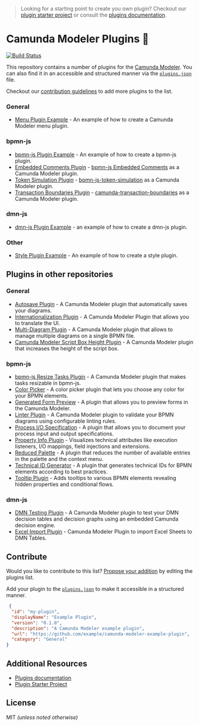 > Looking for a starting point to create you own plugin? Checkout our [plugin starter project](https://github.com/camunda/camunda-modeler-plugin-example) or consult the [plugins documentation](https://github.com/camunda/camunda-modeler/tree/master/docs/plugins).


# Camunda Modeler Plugins :electric_plug:

[![Build Status](https://img.shields.io/github/workflow/status/camunda/camunda-modeler-plugins/CI)](https://github.com/camunda/camunda-modeler-plugins/actions?query=workflow%3ACI)

This repository contains a number of plugins for the [Camunda Modeler](https://github.com/camunda/camunda-modeler). You can also find it in an accessible and structured manner via the [`plugins.json`](./plugins.json) file.

Checkout our [contribution guidelines](#contribute) to add more plugins to the list.

### General

* [Menu Plugin Example](./menu-plugin-example) - An example of how to create a Camunda Modeler menu plugin.

### bpmn-js

* [bpmn-js Plugin Example](./bpmn-js-plugin-example) - An example of how to create a bpmn-js plugin.
* [Embedded Comments Plugin](./bpmn-js-plugin-embedded-comments) - [bpmn-js Embedded Comments](https://github.com/bpmn-io/bpmn-js-embedded-comments) as a Camunda Modeler plugin.
* [Token Simulation Plugin](https://github.com/camunda/camunda-modeler-token-simulation-plugin) - [bpmn-js-token-simulation](https://github.com/bpmn-io/bpmn-js-token-simulation) as a Camunda Modeler plugin.
* [Transaction Boundaries Plugin](./camunda-transaction-boundaries-plugin) - [camunda-transaction-boundaries](https://github.com/bpmn-io/camunda-transaction-boundaries) as a Camunda Modeler plugin.

### dmn-js

* [dmn-js Plugin Example](./dmn-js-plugin-example) - an example of how to create a dmn-js plugin.

### Other

* [Style Plugin Example](./style-plugin-example) - An example of how to create a style plugin.

## Plugins in other repositories

### General

* [Autosave Plugin](https://github.com/pinussilvestrus/camunda-modeler-autosave-plugin) - A Camunda Modeler plugin that automatically saves your diagrams.
* [Internationalization Plugin](https://github.com/FlowSquad/camunda-modeler-i18n-plugin) - A Camunda Modeler Plugin that allows you to translate the UI.
* [Multi-Diagram Plugin](https://github.com/sharedchains/camunda-modeler-plugin-multidiagram) - A Camunda Modeler plugin that allows to manage multiple diagrams on a single BPMN file.
* [Camunda Modeler Script Box Height Plugin](https://github.com/shepda/camunda-modeler-script-box-height-plugin) - A Camunda Modeler plugin that increases the height of the script box.

### bpmn-js

* [bpmn-js Resize Tasks Plugin](https://github.com/philippfromme/camunda-modeler-plugin-resize-tasks) - A Camunda Modeler plugin that makes tasks resizable in bpmn-js.
* [Color Picker](https://github.com/camunda-community-hub/camunda-modeler-plugin-color-picker) - A color picker plugin that lets you choose any color for your BPMN elements.
* [Generated Form Preview](https://github.com/camunda-community-hub/camunda-modeler-plugin-usertask-generatedform-preview) - A plugin that allows  you to preview forms in the Camunda Modeler.
* [Linter Plugin](https://github.com/camunda/camunda-modeler-linter-plugin) - A Camunda Modeler plugin to validate your BPMN diagrams using configurable linting rules.
* [Process I/O Specification](https://github.com/camunda/camunda-modeler-process-io-specification-plugin) - A plugin that allows you to document your process input and output specifications.
* [Property Info Plugin](https://github.com/umb/camunda-modeler-property-info-plugin) - Visualizes technical attributes like execution listeners, I/O mappings, field injections and extensions.
* [Reduced Palette](https://github.com/camunda-community-hub/camunda-modeler-plugin-reduced-palette) - A plugin that reduces the number of available entries in the palette and the context menu.
* [Technical ID Generator](https://github.com/camunda-community-hub/camunda-modeler-plugin-rename-technical-ids) - A plugin that generates technical IDs for BPMN elements according to best practices.
* [Tooltip Plugin](https://github.com/viadee/camunda-modeler-tooltip-plugin) - Adds tooltips to various BPMN elements revealing hidden properties and conditional flows.

### dmn-js

* [DMN Testing Plugin](https://github.com/bpmn-io/dmn-testing-plugin) - A Camunda Modeler plugin to test your DMN decision tables and decision graphs using an embedded Camunda decision engine.
* [Excel Import Plugin](https://github.com/pinussilvestrus/camunda-modeler-excel-import-plugin) - Camunda Modeler Plugin to import Excel Sheets to DMN Tables.

## Contribute

Would you like to contribute to this list? [Propose your addition](https://github.com/camunda/camunda-modeler/edit/master/README.md) by editing the plugins list.

Add your plugin to the [`plugins.json`](./plugins.json) to make it accessible in a structured manner.

```json
 {
  "id": "my-plugin",
  "displayName": "Example Plugin",
  "version": "0.1.0",
  "description": "A Camunda Modeler example plugin",
  "url": "https://github.com/example/camunda-modeler-example-plugin",
  "category": "General"
}
```

## Additional Resources

* [Plugins documentation](https://docs.camunda.io/docs/components/modeler/desktop-modeler/plugins/)
* [Plugin Starter Project](https://github.com/camunda/camunda-modeler-plugin-example)


## License

MIT _(unless noted otherwise)_
